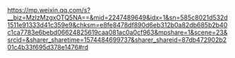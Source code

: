  https://mp.weixin.qq.com/s?__biz=MzIzMzgxOTQ5NA==&mid=2247489649&idx=1&sn=585c8021d532d1511e91333d41c359e9&chksm=e8fe8478df890d6eb312b0a82db685b2b40c1ca7783e6bebd06624825619caa081ac0a0cf963&mpshare=1&scene=23&srcid=&sharer_sharetime=1574484699737&sharer_shareid=87db472902b201c4b33f695d378e1476#rd 